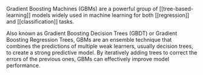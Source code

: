 Gradient Boosting Machines (GBMs) are a powerful group of [[tree-based-learning]] models widely used in machine learning for both [[regression]] and [[classification]] tasks. 

Also known as Gradient Boosting Decision Trees (GBDT) or Gradient Boosting Regression Trees, GBMs are an ensemble technique that combines the predictions of multiple weak learners, usually decision trees, to create a strong predictive model. By iteratively adding trees to correct the errors of the previous ones, GBMs can effectively improve model performance. 